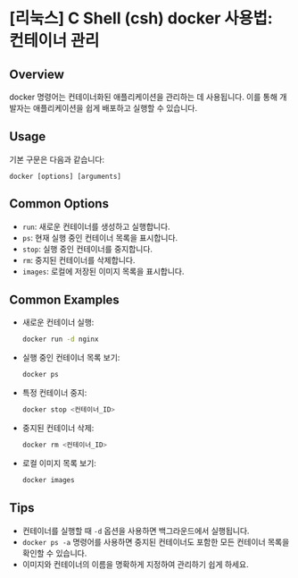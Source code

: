 # [리눅스] C Shell (csh) docker 사용법: 컨테이너 관리

## Overview
docker 명령어는 컨테이너화된 애플리케이션을 관리하는 데 사용됩니다. 이를 통해 개발자는 애플리케이션을 쉽게 배포하고 실행할 수 있습니다.

## Usage
기본 구문은 다음과 같습니다:
```
docker [options] [arguments]
```

## Common Options
- `run`: 새로운 컨테이너를 생성하고 실행합니다.
- `ps`: 현재 실행 중인 컨테이너 목록을 표시합니다.
- `stop`: 실행 중인 컨테이너를 중지합니다.
- `rm`: 중지된 컨테이너를 삭제합니다.
- `images`: 로컬에 저장된 이미지 목록을 표시합니다.

## Common Examples
- 새로운 컨테이너 실행:
  ```bash
  docker run -d nginx
  ```
- 실행 중인 컨테이너 목록 보기:
  ```bash
  docker ps
  ```
- 특정 컨테이너 중지:
  ```bash
  docker stop <컨테이너_ID>
  ```
- 중지된 컨테이너 삭제:
  ```bash
  docker rm <컨테이너_ID>
  ```
- 로컬 이미지 목록 보기:
  ```bash
  docker images
  ```

## Tips
- 컨테이너를 실행할 때 `-d` 옵션을 사용하면 백그라운드에서 실행됩니다.
- `docker ps -a` 명령어를 사용하면 중지된 컨테이너도 포함한 모든 컨테이너 목록을 확인할 수 있습니다.
- 이미지와 컨테이너의 이름을 명확하게 지정하여 관리하기 쉽게 하세요.